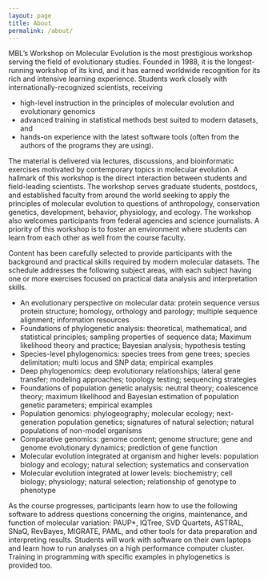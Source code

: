 ```yaml
---
layout: page
title: About
permalink: /about/
---
```


MBL’s Workshop on Molecular Evolution is the most prestigious workshop serving the field of evolutionary studies. Founded in 1988, it is the longest-running workshop of its kind, and it has earned worldwide recognition for its rich and intensive learning experience. Students work closely with internationally-recognized scientists, receiving 
* high-level instruction in the principles of molecular evolution and evolutionary genomics
* advanced training in statistical methods best suited to modern datasets, and 
* hands-on experience with the latest software tools (often from the authors of the programs they are using).

The material is delivered via lectures, discussions, and bioinformatic exercises motivated by contemporary topics in molecular evolution. A hallmark of this workshop is the direct interaction between students and field-leading scientists. The workshop serves graduate students, postdocs, and established faculty from around the world seeking to apply the principles of molecular evolution to questions of anthropology, conservation genetics, development, behavior, physiology, and ecology. The workshop also welcomes participants from federal agencies and science journalists. A priority of this workshop is to foster an environment where students can learn from each other as well from the course faculty.

Content has been carefully selected to provide participants with the background and practical skills required by modern molecular datasets. The schedule addresses the following subject areas, with each subject having one or more exercises focused on practical data analysis and interpretation skills.

* An evolutionary perspective on molecular data: protein sequence versus protein structure; homology, orthology and parology; multiple sequence alignment; information resources
* Foundations of phylogenetic analysis: theoretical, mathematical, and statistical principles; sampling properties of sequence data; Maximum likelihood theory and practice; Bayesian analysis; hypothesis testing
* Species-level phylogenomics: species trees from gene trees; species delimitation; multi locus and SNP data; empirical examples
* Deep phylogenomics: deep evolutionary relationships; lateral gene transfer; modeling approaches; topology testing; sequencing strategies
* Foundations of population genetic analysis: neutral theory; coalescence theory; maximum likelihood and Bayesian estimation of population genetic parameters; empirical examples
* Population genomics: phylogeography; molecular ecology; next-generation population genetics; signatures of natural selection; natural populations of non-model organisms
* Comparative genomics: genome content; genome structure; gene and genome evolutionary dynamics; prediction of gene function
* Molecular evolution integrated at organism and higher levels: population biology and ecology; natural selection; systematics and conservation
* Molecular evolution integrated at lower levels: biochemistry; cell biology; physiology; natural selection; relationship of genotype to phenotype

As the course progresses, participants learn how to use the following software to address questions concerning the origins, maintenance, and function of molecular variation: PAUP*, IQTree, SVD Quartets, ASTRAL, SNaQ, RevBayes, MIGRATE, PAML, and other tools for data preparation and interpreting results. Students will work with software on their own laptops and learn how to run analyses on a high performance computer cluster. Training in programming with specific examples in phylogenetics is provided too.

